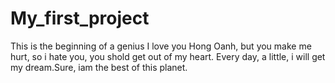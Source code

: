 # My_first_project
This is the beginning of a genius
I love you Hong Oanh, but you make me hurt, so i hate you, you shold get out of my heart.
Every day, a little, i will get my dream.Sure, iam the best of this planet.
